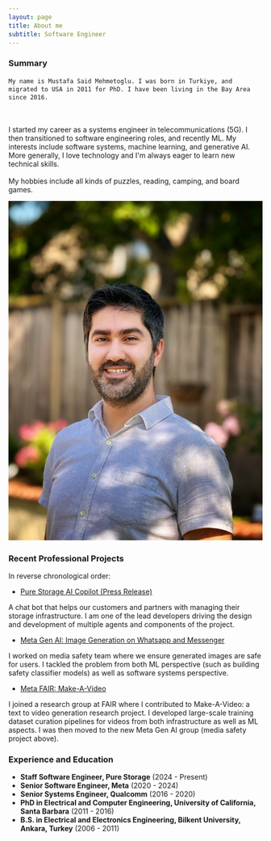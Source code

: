 ```yaml
---
layout: page
title: About me
subtitle: Software Engineer
---
```


### Summary

<div class="about-container">
  <div class="about-text">
    

    My name is Mustafa Said Mehmetoglu. I was born in Turkiye, and migrated to USA in 2011 for PhD. I have been living in the Bay Area since 2016.
<br><br>
    I started my career as a systems engineer in telecommunications (5G). I then transitioned to software engineering roles, and recently ML. My interests include software systems, machine learning, and generative AI. More generally, I love technology and I'm always eager to learn new technical skills.
<br><br>
    My hobbies include all kinds of puzzles, reading, camping, and board games.
  </div>
  <div class="about-image">
    <img src="/assets/img/website-mustafa-full.jpeg" alt="Mustafa Said Mehmetoglu">
  </div>
</div>

### Recent Professional Projects

In reverse chronological order:

- [Pure Storage AI Copilot (Press Release)](https://investor.purestorage.com/news-and-events/press-releases/press-release-details/2024/Industry-First-Innovations-in-the-Pure-Storage-Platform-Help-Customers-Keep-Pace-with-AIs-Rapid-Evolution/default.aspx)

A chat bot that helps our customers and partners with managing their storage infrastructure. I am one of the lead developers driving the design and development of multiple agents and components of the project.

- [Meta Gen AI: Image Generation on Whatsapp and Messenger](https://www.meta.com/help/artificial-intelligence/1337455336906126/)

I worked on media safety team where we ensure generated images are safe for users. I tackled the problem from both ML perspective (such as building safety classifier models) as well as software systems perspective.

- [Meta FAIR: Make-A-Video](https://makeavideo.studio/)

I joined a research group at FAIR where I contributed to Make-A-Video: a text to video generation research project. I developed large-scale training dataset curation pipelines for videos from both infrastructure as well as ML aspects. I was then moved to the new Meta Gen AI group (media safety project above).

### Experience and Education

- **Staff Software Engineer, Pure Storage** (2024 - Present)
- **Senior Software Engineer, Meta** (2020 - 2024)
- **Senior Systems Engineer, Qualcomm** (2016 - 2020)
- **PhD in Electrical and Computer Engineering, University of California, Santa Barbara** (2011 - 2016)
- **B.S. in Electrical and Electronics Engineering, Bilkent University, Ankara, Turkey** (2006 - 2011)
